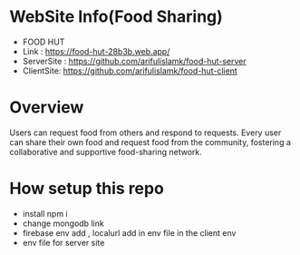 
# WebSite Info(Food Sharing)
* FOOD HUT
* Link : https://food-hut-28b3b.web.app/
* ServerSite : https://github.com/arifulislamk/food-hut-server
* ClientSite: https://github.com/arifulislamk/food-hut-client

 # Overview
Users can request food from others and respond to requests. Every user can share their own food and request food from the community, fostering a collaborative and supportive food-sharing network.

# How setup this repo
- install npm i
- change mongodb link
- firebase env add , localurl add in env file in the client env
- env file for server site

